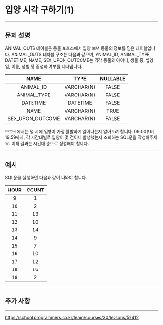 # 입양 시각 구하기(1)

---

## 문제 설명

ANIMAL_OUTS 테이블은 동물 보호소에서 입양 보낸 동물의 정보를 담은 테이블입니다. ANIMAL_OUTS 테이블 구조는 다음과 같으며, ANIMAL_ID, ANIMAL_TYPE, DATETIME, NAME, SEX_UPON_OUTCOME는 각각 동물의 아이디, 생물 종, 입양일, 이름, 성별 및 중성화 여부를 나타냅니다.

|       NAME        |      TYPE      | NULLABLE |
|:-----------------:|:--------------:|:--------:|
|    ANIMAL_ID      |   VARCHAR(N)   |  FALSE   |
|   ANIMAL_TYPE     |   VARCHAR(N)   |  FALSE   |
|     DATETIME      |   DATETIME     |  FALSE   |
|       NAME        |   VARCHAR(N)   |   TRUE   |
|  SEX_UPON_OUTCOME |   VARCHAR(N)   |  FALSE   |

보호소에서는 몇 시에 입양이 가장 활발하게 일어나는지 알아보려 합니다. 09:00부터 19:59까지, 각 시간대별로 입양이 몇 건이나 발생했는지 조회하는 SQL문을 작성해주세요. 이때 결과는 시간대 순으로 정렬해야 합니다.

---

## 예시

SQL문을 실행하면 다음과 같이 나와야 합니다.

| HOUR | COUNT |
|:----:|:-----:|
|  9   |   1   |
|  10  |   2   |
|  11  |  13   |
|  12  |  10   |
|  13  |  14   |
|  14  |   9   |
|  15  |   7   |
|  16  |  10   |
|  17  |  12   |
|  18  |  16   |
|  19  |   2   |


---

## 추가 사항



---

https://school.programmers.co.kr/learn/courses/30/lessons/59412
